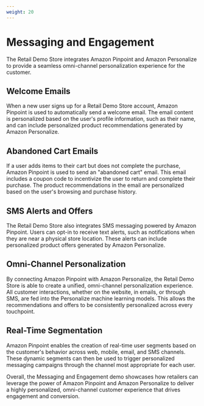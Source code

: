 ```yaml
---
weight: 20
---
```

# Messaging and Engagement

The Retail Demo Store integrates Amazon Pinpoint and Amazon Personalize to provide a seamless omni-channel personalization experience for the customer.

## Welcome Emails

When a new user signs up for a Retail Demo Store account, Amazon Pinpoint is used to automatically send a welcome email. The email content is personalized based on the user's profile information, such as their name, and can include personalized product recommendations generated by Amazon Personalize.

## Abandoned Cart Emails

If a user adds items to their cart but does not complete the purchase, Amazon Pinpoint is used to send an "abandoned cart" email. This email includes a coupon code to incentivize the user to return and complete their purchase. The product recommendations in the email are personalized based on the user's browsing and purchase history.

## SMS Alerts and Offers

The Retail Demo Store also integrates SMS messaging powered by Amazon Pinpoint. Users can opt-in to receive text alerts, such as notifications when they are near a physical store location. These alerts can include personalized product offers generated by Amazon Personalize.

## Omni-Channel Personalization

By connecting Amazon Pinpoint with Amazon Personalize, the Retail Demo Store is able to create a unified, omni-channel personalization experience. All customer interactions, whether on the website, in emails, or through SMS, are fed into the Personalize machine learning models. This allows the recommendations and offers to be consistently personalized across every touchpoint.

## Real-Time Segmentation

Amazon Pinpoint enables the creation of real-time user segments based on the customer's behavior across web, mobile, email, and SMS channels. These dynamic segments can then be used to trigger personalized messaging campaigns through the channel most appropriate for each user.

Overall, the Messaging and Engagement demo showcases how retailers can leverage the power of Amazon Pinpoint and Amazon Personalize to deliver a highly personalized, omni-channel customer experience that drives engagement and conversion.